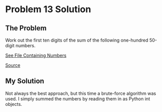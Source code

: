 # Problem 13 Solution

## The Problem

Work out the first ten digits of the sum of the following one-hundred 50-digit numbers.

[See File Containing Numbers](numbers.txt)

[Source](https://projecteuler.net/problem=13)

## My Solution

Not always the best approach, but this time a brute-force algorithm was used. I simply summed the numbers by reading them in as Python int objects.